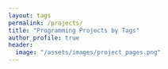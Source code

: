 ```yaml
---
layout: tags
permalink: /projects/
title: "Programming Projects by Tags"
author_profile: true
header:
  image: "/assets/images/project_pages.png"
---
```

